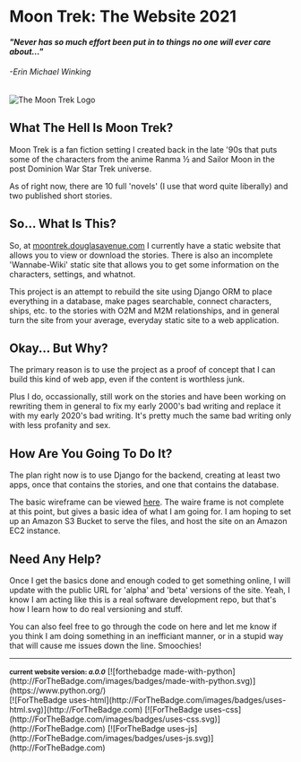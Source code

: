 <h1>Moon Trek: The Website 2021</h1>
<h4><em>"Never has so much effort been put in to things no one will ever care about..."</em></h4>
<h6>-Erin Michael Winking</h6>
<img src = "http://moontrek.douglasavenue.com/img/titlebg.jpg" alt = "The Moon Trek Logo">
<h2>What The Hell Is Moon Trek?</h2>
<p>Moon Trek is a fan fiction setting I created back in the late '90s that puts some of the characters from the anime Ranma ½ and 
Sailor Moon in the post Dominion War Star Trek universe.</p>
<p>As of right now, there are 10 full 'novels' (I use that word quite liberally) and two published short stories.</p>
<h2>So... What Is This?</h2>
<p>So, at <a href="https://moontrek.douglasavenue.com" target="_blank">moontrek.douglasavenue.com</a> I currently have a static website
that allows you to view or download the stories. There is also an incomplete 'Wannabe-Wiki' static site that allows you to get some
information on the characters, settings, and whatnot.</p>
<p>This project is an attempt to rebuild the site using Django ORM to place everything in a database, make pages searchable, connect characters, ships, etc. 
to the stories with O2M and M2M relationships, and in general turn the site from your average, everyday static site to a web application.
<h2>Okay... But Why?</h2>
<p>The primary reason is to use the project as a proof of concept that I can build this kind of web app, even if the content is worthless junk.</p>
<p>Plus I do, occassionally, still work on the stories and have been working on rewriting them in general to fix my early 2000's bad writing and 
replace it with my early 2020's bad writing. It's pretty much the same bad writing only with less profanity and sex.</p>
<h2>How Are You Going To Do It?</h2>
<p>The plan right now is to use Django for the backend, creating at least two apps, once that contains the stories, and one that contains the database.</p>
<p>The basic wireframe can be viewed <a href="https://drive.google.com/file/d/1o-2x3ulULSogPf0Zfhd6dcabhv_4SSl-/view?usp=sharing" target="_blank">here</a>. The 
waire frame is not complete at this point, but gives a basic idea of what I am going for. I am hoping to set up an Amazon S3 Bucket to serve the files, and 
host the site on an Amazon EC2 instance.</p>
<h2>Need Any Help?</h2>
<p>Once I get the basics done and enough coded to get something online, I will update with the public URL for 'alpha' and 'beta' versions of the site. Yeah, I know
I am acting like this is a real software development repo, but that's how I learn how to do real versioning and stuff.</p>
<p>You can also feel free to go through the code on here and let me know if you think I am doing something in an inefficiant manner, or in a stupid way that will
cause me issues down the line. Smoochies!</p>
<hr>
<small><strong>current website version: <em>a.0.0</em></strong></small>
[![forthebadge made-with-python](http://ForTheBadge.com/images/badges/made-with-python.svg)](https://www.python.org/)
<br />
[![ForTheBadge uses-html](http://ForTheBadge.com/images/badges/uses-html.svg)](http://ForTheBadge.com) [![ForTheBadge uses-css](http://ForTheBadge.com/images/badges/uses-css.svg)](http://ForTheBadge.com) [![ForTheBadge uses-js](http://ForTheBadge.com/images/badges/uses-js.svg)](http://ForTheBadge.com)